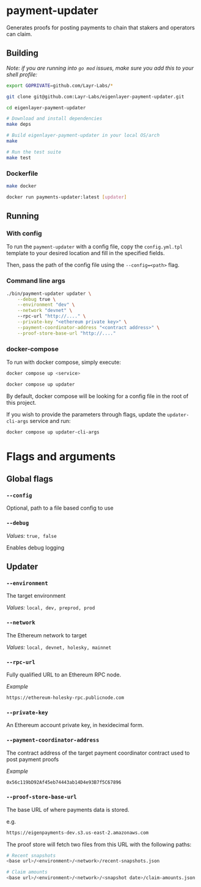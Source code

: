 # payment-updater

Generates proofs for posting payments to chain that stakers and operators can claim.

## Building

_Note: if you are running into `go mod` issues, make sure you add this to your shell profile:_

```bash
export GOPRIVATE=github.com/Layr-Labs/*
```

```bash
git clone git@github.com:Layr-Labs/eigenlayer-payment-updater.git

cd eigenlayer-payment-updater

# Download and install dependencies
make deps

# Build eigenlayer-payment-updater in your local OS/arch
make

# Run the test suite
make test
```

### Dockerfile

```bash
make docker

docker run payments-updater:latest [updater]
```

## Running

### With config

To run the `payment-updater` with a config file, copy the `config.yml.tpl` template to your desired location and fill in the specified fields.

Then, pass the path of the config file using the `--config=<path>` flag.

### Command line args

```bash
./bin/payment-updater updater \
    --debug true \
    --environment "dev" \
    --network "devnet" \ 
    --rpc-url "http://...." \
    --private-key "<ethereum private key>" \
    --payment-coordinator-address "<contract address>" \
    --proof-store-base-url "http://...."
```

### docker-compose

To run with docker compose, simply execute:

```bash
docker compose up <service>

docker compose up updater
```

By default, docker compose will be looking for a config file in the root of this project.

If you wish to provide the parameters through flags, update the `updater-cli-args` service and run:

```bash
docker compose up updater-cli-args
```

# Flags and arguments

## Global flags

### `--config`

Optional, path to a file based config to use

### `--debug`

*Values:* `true, false`

Enables debug logging

## Updater

### `--environment`

The target environment

*Values:* `local, dev, preprod, prod`

### `--network`

The Ethereum network to target

*Values:* `local, devnet, holesky, mainnet`

### `--rpc-url`

Fully qualified URL to an Ethereum RPC node.

_Example_

```bash
https://ethereum-holesky-rpc.publicnode.com
```

### `--private-key`

An Ethereum account private key, in hexidecimal form.

### `--payment-coordinator-address`

The contract address of the target payment coordinator contract used to post payment proofs

_Example_

```bash
0x56c119bD92Af45eb74443ab14D4e93B7f5C67896
```

### `--proof-store-base-url`

The base URL of where payments data is stored.

e.g.

```bash
https://eigenpayments-dev.s3.us-east-2.amazonaws.com
```

The proof store will fetch two files from this URL with the following paths:

```bash
# Recent snapshots
<base url>/<environment>/<network>/recent-snapshots.json

# Claim amounts
<base url>/<environment>/<network>/<snapshot date>/claim-amounts.json

```
